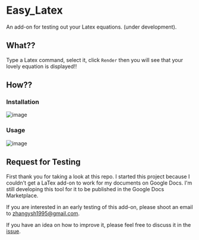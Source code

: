 # Easy_Latex
An add-on for testing out your Latex equations. (under development).

## What??
Type a Latex command, select it, click `Render` then you will see that your lovely equation is displayed!!

## How??

### Installation
![image](https://user-images.githubusercontent.com/8340592/110634083-85aa7700-81e4-11eb-9c9b-db6c251435b2.png)

### Usage
![image](https://user-images.githubusercontent.com/8340592/110634147-96f38380-81e4-11eb-942a-d52b6ef6088b.png)

## Request for Testing
First thank you for taking a look at this repo. I started this project because I couldn't get a LaTex add-on to work for my documents on Google Docs. I'm still developing this tool for it to be published in the Google Docs Marketplace.

If you are interested in an early testing of this add-on, please shoot an email to zhangysh1995@gmail.com.

If you have an idea on how to improve it, please feel free to discuss it in the [issue](https://github.com/zhangysh1995/Easy_Latex/issues).
